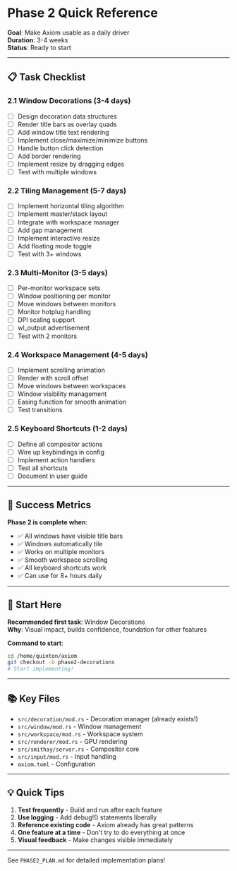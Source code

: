 # Phase 2 Quick Reference

**Goal**: Make Axiom usable as a daily driver  
**Duration**: 3-4 weeks  
**Status**: Ready to start

---

## 📋 Task Checklist

### 2.1 Window Decorations (3-4 days)
- [ ] Design decoration data structures
- [ ] Render title bars as overlay quads
- [ ] Add window title text rendering
- [ ] Implement close/maximize/minimize buttons
- [ ] Handle button click detection
- [ ] Add border rendering
- [ ] Implement resize by dragging edges
- [ ] Test with multiple windows

### 2.2 Tiling Management (5-7 days)
- [ ] Implement horizontal tiling algorithm
- [ ] Implement master/stack layout
- [ ] Integrate with workspace manager
- [ ] Add gap management
- [ ] Implement interactive resize
- [ ] Add floating mode toggle
- [ ] Test with 3+ windows

### 2.3 Multi-Monitor (3-5 days)
- [ ] Per-monitor workspace sets
- [ ] Window positioning per monitor
- [ ] Move windows between monitors
- [ ] Monitor hotplug handling
- [ ] DPI scaling support
- [ ] wl_output advertisement
- [ ] Test with 2 monitors

### 2.4 Workspace Management (4-5 days)
- [ ] Implement scrolling animation
- [ ] Render with scroll offset
- [ ] Move windows between workspaces
- [ ] Window visibility management
- [ ] Easing function for smooth animation
- [ ] Test transitions

### 2.5 Keyboard Shortcuts (1-2 days)
- [ ] Define all compositor actions
- [ ] Wire up keybindings in config
- [ ] Implement action handlers
- [ ] Test all shortcuts
- [ ] Document in user guide

---

## 🎯 Success Metrics

**Phase 2 is complete when**:
- ✅ All windows have visible title bars
- ✅ Windows automatically tile
- ✅ Works on multiple monitors
- ✅ Smooth workspace scrolling
- ✅ All keyboard shortcuts work
- ✅ Can use for 8+ hours daily

---

## 🚀 Start Here

**Recommended first task**: Window Decorations  
**Why**: Visual impact, builds confidence, foundation for other features

**Command to start**:
```bash
cd /home/quinton/axiom
git checkout -b phase2-decorations
# Start implementing!
```

---

## 📚 Key Files

- `src/decoration/mod.rs` - Decoration manager (already exists!)
- `src/window/mod.rs` - Window management
- `src/workspace/mod.rs` - Workspace system
- `src/renderer/mod.rs` - GPU rendering
- `src/smithay/server.rs` - Compositor core
- `src/input/mod.rs` - Input handling
- `axiom.toml` - Configuration

---

## 💡 Quick Tips

1. **Test frequently** - Build and run after each feature
2. **Use logging** - Add debug!() statements liberally
3. **Reference existing code** - Axiom already has great patterns
4. **One feature at a time** - Don't try to do everything at once
5. **Visual feedback** - Make changes visible immediately

---

See `PHASE2_PLAN.md` for detailed implementation plans!
